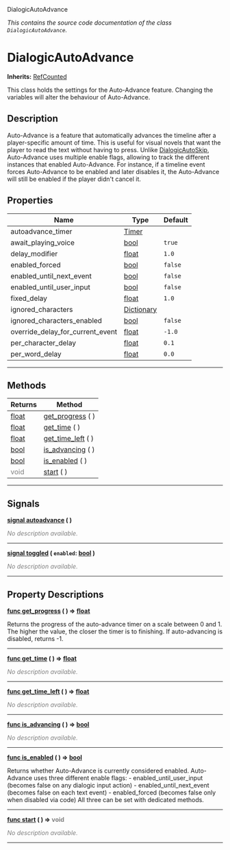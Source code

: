 
<div class="header-banner purple">
<div class="header-label purple">DialogicAutoAdvance</div>
</div>

*This contains the source code documentation of the class `DialogicAutoAdvance`.*
        
# DialogicAutoAdvance
**Inherits:** [RefCounted](https://docs.godotengine.org/en/latest/classes/class_refcounted.html#class-refcounted)

This class holds the settings for the Auto-Advance feature. Changing the variables will alter the behaviour of Auto-Advance.
## Description
Auto-Advance is a feature that automatically advances the timeline after a player-specific amount of time. This is useful for visual novels that want the player to read the text without having to press.  Unlike [DialogicAutoSkip](class_dialogicautoskip.md), Auto-Advance uses multiple enable flags, allowing to track the different instances that enabled Auto-Advance. For instance, if a timeline event forces Auto-Advance to be enabled and later disables it, the Auto-Advance will still be enabled if the player didn't cancel it.

## Properties
Name | Type | Default 
--- | --- | --- 
autoadvance_timer | [Timer](https://docs.godotengine.org/en/latest/classes/class_timer.html#class-timer) |   
await_playing_voice | [bool](https://docs.godotengine.org/en/latest/classes/class_bool.html#class-bool) |  `true` 
delay_modifier | [float](https://docs.godotengine.org/en/latest/classes/class_float.html#class-float) |  `1.0` 
enabled_forced | [bool](https://docs.godotengine.org/en/latest/classes/class_bool.html#class-bool) |  `false` 
enabled_until_next_event | [bool](https://docs.godotengine.org/en/latest/classes/class_bool.html#class-bool) |  `false` 
enabled_until_user_input | [bool](https://docs.godotengine.org/en/latest/classes/class_bool.html#class-bool) |  `false` 
fixed_delay | [float](https://docs.godotengine.org/en/latest/classes/class_float.html#class-float) |  `1.0` 
ignored_characters | [Dictionary](https://docs.godotengine.org/en/latest/classes/class_dictionary.html#class-dictionary) |   
ignored_characters_enabled | [bool](https://docs.godotengine.org/en/latest/classes/class_bool.html#class-bool) |  `false` 
override_delay_for_current_event | [float](https://docs.godotengine.org/en/latest/classes/class_float.html#class-float) |  `-1.0` 
per_character_delay | [float](https://docs.godotengine.org/en/latest/classes/class_float.html#class-float) |  `0.1` 
per_word_delay | [float](https://docs.godotengine.org/en/latest/classes/class_float.html#class-float) |  `0.0` 
--- 

## Methods
Returns | Method 
--- | --- 
<span class="hljs-attribute">[float](https://docs.godotengine.org/en/latest/classes/class_float.html#class-float)</span> | [<span class="hljs-title">get_progress</span>](#property-get_progress) ( ) 
<span class="hljs-attribute">[float](https://docs.godotengine.org/en/latest/classes/class_float.html#class-float)</span> | [<span class="hljs-title">get_time</span>](#property-get_time) ( ) 
<span class="hljs-attribute">[float](https://docs.godotengine.org/en/latest/classes/class_float.html#class-float)</span> | [<span class="hljs-title">get_time_left</span>](#property-get_time_left) ( ) 
<span class="hljs-attribute">[bool](https://docs.godotengine.org/en/latest/classes/class_bool.html#class-bool)</span> | [<span class="hljs-title">is_advancing</span>](#property-is_advancing) ( ) 
<span class="hljs-attribute">[bool](https://docs.godotengine.org/en/latest/classes/class_bool.html#class-bool)</span> | [<span class="hljs-title">is_enabled</span>](#property-is_enabled) ( ) 
<span style = "color: gray">void</span> | [<span class="hljs-title">start</span>](#property-start) ( ) 
--- 

## Signals


<a class="header" id="signal-autoadvance" href="#signal-autoadvance">**<span class="hljs-attribute">signal</span> [<span class="hljs-title">autoadvance</span>](#signal-autoadvance) ( )** </a>



 <span style = "color: gray">*No description available.*</span> 

---



<a class="header" id="signal-toggled" href="#signal-toggled">**<span class="hljs-attribute">signal</span> [<span class="hljs-title">toggled</span>](#signal-toggled) ( `enabled`: [bool](https://docs.godotengine.org/en/latest/classes/class_bool.html#class-bool) )** </a>



 <span style = "color: gray">*No description available.*</span> 

---

## Property Descriptions



<a class="header" id="property-get_progress" href="#property-get_progress">**<span class="hljs-attribute">func</span> [<span class="hljs-title">get_progress</span>](#property-get_progress) ( )</a>  ⇒ <span class="hljs-attribute">[float](https://docs.godotengine.org/en/latest/classes/class_float.html#class-float)</span>** 



Returns the progress of the auto-advance timer on a scale between 0 and 1. The higher the value, the closer the timer is to finishing. If auto-advancing is disabled, returns -1.

---



<a class="header" id="property-get_time" href="#property-get_time">**<span class="hljs-attribute">func</span> [<span class="hljs-title">get_time</span>](#property-get_time) ( )</a>  ⇒ <span class="hljs-attribute">[float](https://docs.godotengine.org/en/latest/classes/class_float.html#class-float)</span>** 



 <span style = "color: gray">*No description available.*</span> 

---



<a class="header" id="property-get_time_left" href="#property-get_time_left">**<span class="hljs-attribute">func</span> [<span class="hljs-title">get_time_left</span>](#property-get_time_left) ( )</a>  ⇒ <span class="hljs-attribute">[float](https://docs.godotengine.org/en/latest/classes/class_float.html#class-float)</span>** 



 <span style = "color: gray">*No description available.*</span> 

---



<a class="header" id="property-is_advancing" href="#property-is_advancing">**<span class="hljs-attribute">func</span> [<span class="hljs-title">is_advancing</span>](#property-is_advancing) ( )</a>  ⇒ <span class="hljs-attribute">[bool](https://docs.godotengine.org/en/latest/classes/class_bool.html#class-bool)</span>** 



 <span style = "color: gray">*No description available.*</span> 

---



<a class="header" id="property-is_enabled" href="#property-is_enabled">**<span class="hljs-attribute">func</span> [<span class="hljs-title">is_enabled</span>](#property-is_enabled) ( )</a>  ⇒ <span class="hljs-attribute">[bool](https://docs.godotengine.org/en/latest/classes/class_bool.html#class-bool)</span>** 



Returns whether Auto-Advance is currently considered enabled. Auto-Advance uses three different enable flags: - enabled_until_user_input (becomes false on any dialogic input action) - enabled_until_next_event (becomes false on each text event) - enabled_forced (becomes false only when disabled via code)  All three can be set with dedicated methods.

---



<a class="header" id="property-start" href="#property-start">**<span class="hljs-attribute">func</span> [<span class="hljs-title">start</span>](#property-start) ( )</a>  ⇒ <span style = "color: gray">void</span>** 



 <span style = "color: gray">*No description available.*</span> 

---

